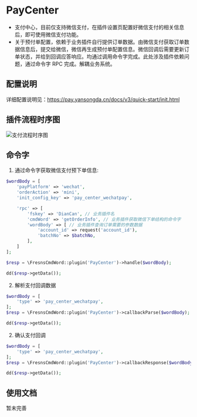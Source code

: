 # PayCenter

- 支付中心，目前仅支持微信支付，在插件设置页配置好微信支付的相关信息后，即可使用微信支付功能。
- 关于预付单配置，依赖于业务插件自行提供订单数据。由微信支付获取订单数据信息后，提交给微信，微信再生成预付单配置信息。微信回调后需要更新订单状态，并给到回调应答响应。均通过调用命令字完成。此处涉及插件依赖问题，通过命令字 RPC 完成。解耦业务系统。

## 配置说明

详细配置说明见：https://pay.yansongda.cn/docs/v3/quick-start/init.html


## 插件流程时序图

<img src="https://marketplace.plugins-world.cn/storage/images/app_images/202309/05/支付流程时序图.jpg" data-image-url="https://marketplace.plugins-world.cn/storage/images/app_images/202309/05/支付流程时序图.jpg" alt="支付流程时序图" title="支付流程时序图" class="w-100 image_preview">

## 命令字

1. 通过命令字获取微信支付预下单信息:
```php
$wordBody = [
    'payPlatform' => 'wechat',
    'orderAction' => 'mini',
    'init_config_key' => 'pay_center_wechatpay',

    'rpc' => [
        'fskey' => 'DianCan', // 业务插件名
        'cmdWord' => 'getOrderInfo', // 业务插件获取微信下单结构的命令字
        'wordBody' => [ // 业务插件查询订单需要的参数数据
            'account_id' => request('account_id'),
            'batchNo' => $batchNo,
        ],
    ]
];

$resp = \FresnsCmdWord::plugin('PayCenter')->handle($wordBody);

dd($resp->getData());
```

2. 解析支付回调数据
```php
$wordBody = [
    'type' => 'pay_center_wechatpay',
];
$resp = \FresnsCmdWord::plugin('PayCenter')->callbackParse($wordBody);

dd($resp->getData());
```


2. 确认支付回调
```php
$wordBody = [
    'type' => 'pay_center_wechatpay',
];
$resp = \FresnsCmdWord::plugin('PayCenter')->callbackResponse($wordBody);

dd($resp->getData());
```


## 使用文档

暂未完善
